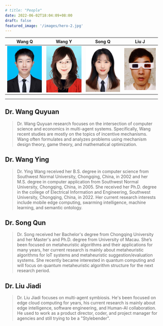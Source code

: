 ```yaml
---
# title: "People"
date: 2022-06-02T18:04:09+08:00
draft: false
featured_image: '/images/hero-2.jpg'
---
```


|Wang Q |  Wang Y  | Song Q |Liu J|
|  ----  | ---- | ---- | ---- |
| ![](/images/wqy.png)  |  ![](/images/wy.png) |![](/images/sq.png) |![](/images/ljd.png) |

---------

## Dr. Wang Quyuan

> Dr. Wang Quyuan research focuses on the intersection of computer science and economics in multi-agent systems. Specifically, Wang recent studies are mostly on the topics of incentive mechanisms. Wang often formulates and analyzes problems using mechanism design theory, game theory, and mathematical optimization.

## Dr. Wang Ying

> Dr. Ying Wang received her B.S. degree in computer science from Southwest Normal University, Chongqing, China, in 2002 and her M.S. degree in computer application from Southwest Normal University, Chongqing, China, in 2005. She received her Ph.D. degree in the college of Electrical Information and Engineering, Southwest University, Chongqing, China, in 2022. Her current research interests include mobile edge computing, swarming intelligence, machine learning, and semantic ontology.

## Dr. Song Qun

> Dr. Song received her Bachelor's degree from Chongqing University and her Master's and Ph.D. degree from University of Macau. She’s been focused on metaheuristic algorithms and their applications for many years, her current research is mainly about metaheuristic algorithms for IoT systems and metaheuristic suggestion/evaluation systems. She recently became interested in quantum computing and will focus on quantum metaheuristic algorithm structure for the next research period.

## Dr. Liu Jiadi

> Dr. Liu Jiadi focuses on multi-agent symbiosis. He's been focused on edge cloud computing for years, his current research is mainly about edge intelligence, software engineering, and Human-AI collaboration. He used to work as a product director, coder, and project manager for agencies and still trying to be a "Stylebender".
